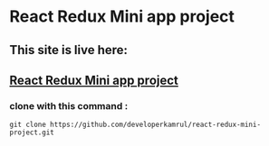 # React Redux Mini app project

## This site is live here:

## [ React Redux Mini app project](https://developerkamrul.github.io/react-redux-mini-project/)

### clone with this command :

```
git clone https://github.com/developerkamrul/react-redux-mini-project.git

```
